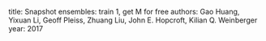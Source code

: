 
title: Snapshot ensembles: train 1, get M for free
authors: Gao Huang, Yixuan Li, Geoff Pleiss, Zhuang Liu, John E. Hopcroft, Kilian Q. Weinberger
year: 2017


